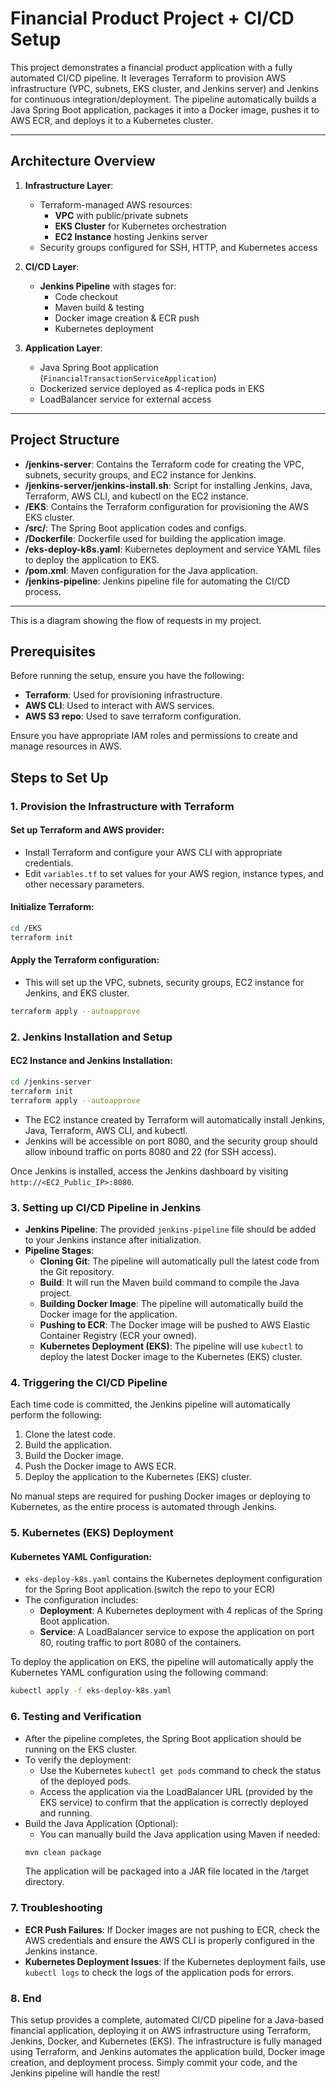 # Financial Product Project + CI/CD Setup

This project demonstrates a financial product application with a fully automated CI/CD pipeline. It leverages Terraform to provision AWS infrastructure (VPC, subnets, EKS cluster, and Jenkins server) and Jenkins for continuous integration/deployment. The pipeline automatically builds a Java Spring Boot application, packages it into a Docker image, pushes it to AWS ECR, and deploys it to a Kubernetes cluster.

---

## Architecture Overview

1. **Infrastructure Layer**:
    - Terraform-managed AWS resources:
        - **VPC** with public/private subnets
        - **EKS Cluster** for Kubernetes orchestration
        - **EC2 Instance** hosting Jenkins server
    - Security groups configured for SSH, HTTP, and Kubernetes access

2. **CI/CD Layer**:
    - **Jenkins Pipeline** with stages for:
        - Code checkout
        - Maven build & testing
        - Docker image creation & ECR push
        - Kubernetes deployment

3. **Application Layer**:
    - Java Spring Boot application (`FinancialTransactionServiceApplication`)
    - Dockerized service deployed as 4-replica pods in EKS
    - LoadBalancer service for external access

---
## Project Structure

- **/jenkins-server**: Contains the Terraform code for creating the VPC, subnets, security groups, and EC2 instance for Jenkins.
- **/jenkins-server/jenkins-install.sh**: Script for installing Jenkins, Java, Terraform, AWS CLI, and kubectl on the EC2 instance.
- **/EKS**: Contains the Terraform configuration for provisioning the AWS EKS cluster.
- **/src/**: The Spring Boot application codes and configs.
- **/Dockerfile**: Dockerfile used for building the application image.
- **/eks-deploy-k8s.yaml**: Kubernetes deployment and service YAML files to deploy the application to EKS.
- **/pom.xml**: Maven configuration for the Java application.
- **/jenkins-pipeline**: Jenkins pipeline file for automating the CI/CD process.
---


This is a diagram showing the flow of requests in my project.

## Prerequisites

Before running the setup, ensure you have the following:
- **Terraform**: Used for provisioning infrastructure.
- **AWS CLI**: Used to interact with AWS services.
- **AWS S3 repo**: Used to save terraform configuration.

Ensure you have appropriate IAM roles and permissions to create and manage resources in AWS.

## Steps to Set Up

### 1. Provision the Infrastructure with Terraform

#### Set up Terraform and AWS provider:
- Install Terraform and configure your AWS CLI with appropriate credentials.
- Edit `variables.tf` to set values for your AWS region, instance types, and other necessary parameters.

#### Initialize Terraform:
```bash
cd /EKS
terraform init
```
#### Apply the Terraform configuration:
- This will set up the VPC, subnets, security groups, EC2 instance for Jenkins, and EKS cluster.
```bash
terraform apply --autoapprove
```
### 2. Jenkins Installation and Setup

#### EC2 Instance and Jenkins Installation:
```bash
cd /jenkins-server
terraform init
terraform apply --autoapprove
```
- The EC2 instance created by Terraform will automatically install Jenkins, Java, Terraform, AWS CLI, and kubectl.
- Jenkins will be accessible on port 8080, and the security group should allow inbound traffic on ports 8080 and 22 (for SSH access).

Once Jenkins is installed, access the Jenkins dashboard by visiting `http://<EC2_Public_IP>:8080`.

### 3. Setting up CI/CD Pipeline in Jenkins

- **Jenkins Pipeline**: The provided `jenkins-pipeline` file should be added to your Jenkins instance after initialization.
- **Pipeline Stages**:
    - **Cloning Git**: The pipeline will automatically pull the latest code from the Git repository.
    - **Build**: It will run the Maven build command to compile the Java project.
    - **Building Docker Image**: The pipeline will automatically build the Docker image for the application.
    - **Pushing to ECR**: The Docker image will be pushed to AWS Elastic Container Registry (ECR your owned).
    - **Kubernetes Deployment (EKS)**: The pipeline will use `kubectl` to deploy the latest Docker image to the Kubernetes (EKS) cluster.

### 4. Triggering the CI/CD Pipeline

Each time code is committed, the Jenkins pipeline will automatically perform the following:
1. Clone the latest code.
2. Build the application.
3. Build the Docker image.
4. Push the Docker image to AWS ECR.
5. Deploy the application to the Kubernetes (EKS) cluster.

No manual steps are required for pushing Docker images or deploying to Kubernetes, as the entire process is automated through Jenkins.

### 5. Kubernetes (EKS) Deployment

#### Kubernetes YAML Configuration:
- `eks-deploy-k8s.yaml` contains the Kubernetes deployment configuration for the Spring Boot application.(switch the repo to your ECR)
- The configuration includes:
    - **Deployment**: A Kubernetes deployment with 4 replicas of the Spring Boot application.
    - **Service**: A LoadBalancer service to expose the application on port 80, routing traffic to port 8080 of the containers.

To deploy the application on EKS, the pipeline will automatically apply the Kubernetes YAML configuration using the following command:
```bash
kubectl apply -f eks-deploy-k8s.yaml
```

### 6. Testing and Verification

- After the pipeline completes, the Spring Boot application should be running on the EKS cluster.
- To verify the deployment:
    - Use the Kubernetes `kubectl get pods` command to check the status of the deployed pods.
    - Access the application via the LoadBalancer URL (provided by the EKS service) to confirm that the application is correctly deployed and running.
- Build the Java Application (Optional):
    - You can manually build the Java application using Maven if needed:
    ```bash
    mvn clean package
    ```
    The application will be packaged into a JAR file located in the /target directory.

### 7. Troubleshooting

- **ECR Push Failures**: If Docker images are not pushing to ECR, check the AWS credentials and ensure the AWS CLI is properly configured in the Jenkins instance.
- **Kubernetes Deployment Issues**: If the Kubernetes deployment fails, use `kubectl logs` to check the logs of the application pods for errors.

### 8. End

This setup provides a complete, automated CI/CD pipeline for a Java-based financial application, deploying it on AWS infrastructure using Terraform, Jenkins, Docker, and Kubernetes (EKS). The infrastructure is fully managed using Terraform, and Jenkins automates the application build, Docker image creation, and deployment process. Simply commit your code, and the Jenkins pipeline will handle the rest!